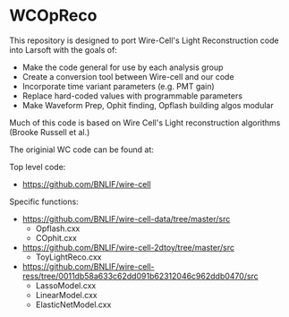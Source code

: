 # WCOpReco

This repository is designed to port Wire-Cell's Light Reconstruction code into Larsoft with the goals of: 
  - Make the code general for use by each analysis group
  - Create a conversion tool between Wire-cell and our code
  - Incorporate time variant parameters (e.g. PMT gain)
  - Replace hard-coded values with programmable parameters
  - Make Waveform Prep, Ophit finding, Opflash building algos modular

Much of this code is based on Wire Cell's Light reconstruction algorithms (Brooke Russell et al.)

The originial WC code can be found at:

Top level code:
  - https://github.com/BNLIF/wire-cell

Specific functions:
  - https://github.com/BNLIF/wire-cell-data/tree/master/src
    - Opflash.cxx
    - COphit.cxx
  - https://github.com/BNLIF/wire-cell-2dtoy/tree/master/src
    - ToyLightReco.cxx
  - https://github.com/BNLIF/wire-cell-ress/tree/0011db58a633c62dd091b62312046c962ddb0470/src
    - LassoModel.cxx
    - LinearModel.cxx
    - ElasticNetModel.cxx

